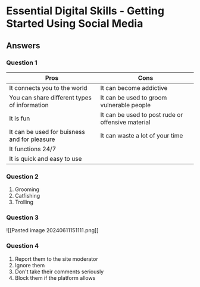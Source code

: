 # Essential Digital Skills - Getting Started Using Social Media

## Answers

### Question 1


| Pros                                         | Cons                                              |
| -------------------------------------------- | ------------------------------------------------- |
| It connects you to the world                 | It can become addictive                           |
| You can share different types of information | It can be used to groom vulnerable people         |
| It is fun                                    | It can be used to post rude or offensive material |
| It can be used for buisness and for pleasure | It can waste a lot of your time                   |
| It functions 24/7                            |                                                   |
| It is quick and easy to use                  |                                                   |

### Question 2

1. Grooming
2. Catfishing
3. Trolling
### Question 3

![[Pasted image 20240611151111.png]]



### Question 4

1. Report them to the site moderator
2. Ignore them
3. Don't take their comments seriously
4. Block them if the platform allows